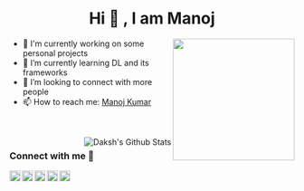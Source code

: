 <h1 align='center'> Hi 👋 , I am Manoj</h1>

<img align='right' src="https://i.imgur.com/OTKgDSt.gif" width="215">

       
* 🤔 I'm currently working on some personal projects
* 🌱 I’m currently learning DL and its frameworks
* 👯 I’m looking to connect with more people
* 📫 How to reach me: [Manoj Kumar](mailto:manojkumarsaran79@gmail.com)
<br />
<br />


<img align="right" alt="Daksh's Github Stats" src="https://github-readme-stats.vercel.app/api?username=manojxk&show_icons=true&&hide=issues,contribscount_private=true&theme=buefy" />


### Connect with me 📡

[<img align="left" alt="Twitter" width="19px" src="https://cdn.jsdelivr.net/npm/simple-icons@v3/icons/twitter.svg" />][twitter]
[<img align="left" alt="LinkedIn" width="19px" src="https://cdn.jsdelivr.net/npm/simple-icons@v3/icons/linkedin.svg" />][linkedin]
[<img align="left" alt="Instagram" width="19px" src="https://cdn.jsdelivr.net/npm/simple-icons@v3/icons/instagram.svg" />][instagram]
[<img align="left" alt="Facebook" width="19px" src="https://cdn.jsdelivr.net/npm/simple-icons@v3/icons/facebook.svg" />][facebook]
[<img align="left" alt="LinkedIn" width="19px" src="https://cdn.jsdelivr.net/npm/simple-icons@v3/icons/gmail.svg" />][email]





[twitter]: https://twitter.com/manojkumar9801
[instagram]: https://www.instagram.com/just.manojxk/
[linkedin]: https://www.linkedin.com/in/manojkumarsaran/
[email]: mailto:manojkumarsaran79@gmail.com
[facebook]:https://www.facebook.com/manojkumarsaranofficial

